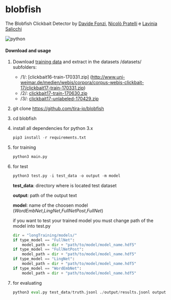 # blobfish

The Blobfish Clickbait Detector by [Davide Fonzi](https://www.linkedin.com/in/davide-fonzi/), [Nicolò Pratelli](https://www.linkedin.com/in/pratelli-1991/) e [Lavinia Salicchi](https://www.researchgate.net/profile/Lavinia_Salicchi)

![python](https://img.shields.io/badge/python%20tested-3.6.7-blue.svg)

#### Download and usage

1. Download [training data](https://www.clickbait-challenge.org/#data) and extract in the datasets  /datasets/ subfolders:
	* /1/: [clickbait16-train-170331.zip] (http://www.uni-weimar.de/medien/webis/corpora/corpus-webis-clickbait-17/clickbait17-train-170331.zip)
	* /2/: [clickbait17-train-170630.zip](http://www.uni-weimar.de/medien/webis/corpora/corpus-webis-clickbait-17/clickbait17-train-170630.zip)
	* /3/: [clickbait17-unlabeled-170429.zip](http://www.uni-weimar.de/medien/webis/corpora/corpus-webis-clickbait-17/clickbait17-unlabeled-170429.zip)
2. git clone https://github.com/tira-io/blobfish

3. cd blobfish

4. install all dependencies for python 3.x
   ```python
   pip3 install -r requirements.txt
   ```


5. for training

   ```python
   python3 main.py
   ```

6. for test
   ```python
   python3 test.py -i test_data -o output -m model
   ```
   **test_data**: directory where is located test dataset

   **output**: path of the output text

   **model**: name of the choosen model (*WordEmbNet*,*LingNet*,*FullNetPost*,*FullNet*)

   if you want to test your trained model you must change path of the model into test.py
    ```python
    dir = "longTraining/models/"
    if type_model == "FullNet":
	 	model_path = dir + "path/to/model/model_name.hdf5"
    if type_model == "FullNetPost":
    	model_path = dir + "path/to/model/model_name.hdf5"
    if type_model == "LingNet":
    	model_path = dir + "path/to/model/model_name.hdf5"
    if type_model == "WordEmbNet":
    	model_path = dir + "path/to/model/model_name.hdf5"
    ```


7. for evaluating
   ```python
   python3 eval.py test_data/truth.jsonl ./output/results.jsonl output.prototext
   ```


